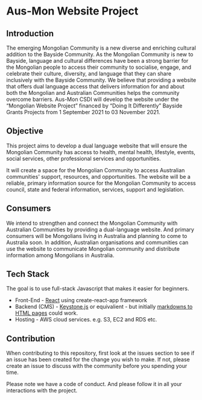 # Aus-Mon Website Project

## Introduction

The emerging Mongolian Community is a new diverse and enriching cultural addition to the Bayside Community. As the Mongolian Community is new to Bayside, language and cultural differences have been a strong barrier for the Mongolian people to access their community to socialise, engage, and celebrate their culture, diversity, and language that they can share inclusively with the Bayside Community. We believe that providing a website that offers dual language access that delivers information for and about both the Mongolian and Australian Communities helps the community overcome barriers. Aus-Mon CSDI will develop the website under the “Mongolian Website Project” financed by “Doing It Differently” Bayside Grants Projects from 1 September 2021 to 03 November 2021.

## Objective

This project aims to develop a dual language website that will ensure the Mongolian Community has access to health, mental health, lifestyle, events, social services, other professional services and opportunities.

It will create a space for the Mongolian Community to access Australian communities' support, resources, and opportunities. The website will be a reliable, primary information source for the Mongolian Community to access council, state and federal information, services, support and legislation.

## Consumers

We intend to strengthen and connect the Mongolian Community with Australian Communities by providing a dual-language website. And primary consumers will be Mongolians living in Australia and planning to come to Australia soon. In addition, Australian organisations and communities can use the website to communicate Mongolian community and distribute information among Mongolians in Australia.

## Tech Stack

The goal is to use full-stack Javascript that makes it easier for beginners.

- Front-End - [React](https://reactjs.org/) using create-react-app framework
- Backend (CMS) - [Keystone.js](https://keystonejs.com/) or equivalient - but initially [markdowns to HTML pages](https://github.com/showdownjs/showdown) could work.
- Hosting - AWS cloud services. e.g. S3, EC2 and RDS etc.

## Contribution

When contributing to this repository, first look at the issues section to see if an issue has been created for the change you wish to make. If not, please create an issue to discuss with the community before you spending your time.

Please note we have a code of conduct. And please follow it in all your interactions with the project.
